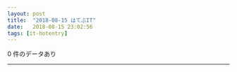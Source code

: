 ```yaml
---
layout: post
title:  "2018-08-15 はてぶIT"
date:   2018-08-15 23:02:56
tags: [it-hotentry]
---
```

0 件のデータあり

<hr>
